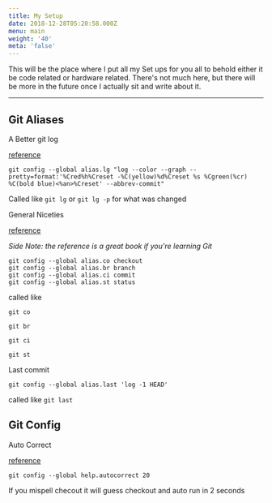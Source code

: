 ```yaml
---
title: My Setup
date: 2018-12-28T05:20:58.000Z
menu: main
weight: '40'
meta: 'false'
---
```

This will be the place where I put all my Set ups for you all to behold either it be code related or hardware related. There's not much here, but there will be more in the future once I actually sit and write about it.

- - -

## Git Aliases

A Better git log 

[reference](https://coderwall.com/p/euwpig/a-better-git-log)

```gitconfig
git config --global alias.lg "log --color --graph --pretty=format:'%Cred%h%Creset -%C(yellow)%d%Creset %s %Cgreen(%cr) %C(bold blue)<%an>%Creset' --abbrev-commit"
```

Called like
`git lg` or `git lg -p` for what was changed

General Niceties

[reference](https://git-scm.com/book/en/v2/Git-Basics-Git-Aliases)

_Side Note: the reference is a great book if you're learning Git_

```gitconfig
git config --global alias.co checkout
git config --global alias.br branch
git config --global alias.ci commit
git config --global alias.st status
```

called like

`git co`

`git br`

`git ci`

`git st`

Last commit

```gitconfig
git config --global alias.last 'log -1 HEAD'
```

called like `git last`

## Git Config

Auto Correct 

[reference](https://git-scm.com/book/en/v2/Customizing-Git-Git-Configuration#_code_help_autocorrect_code)

```gitconfig
git config --global help.autocorrect 20
```

If you mispell checout it will guess checkout and auto run in 2 seconds
